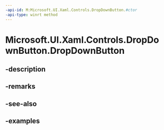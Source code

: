 ```yaml
---
-api-id: M:Microsoft.UI.Xaml.Controls.DropDownButton.#ctor
-api-type: winrt method
---
```


<!-- Method syntax.
public DropDownButton.DropDownButton()
-->

# Microsoft.UI.Xaml.Controls.DropDownButton.DropDownButton

## -description

## -remarks

## -see-also

## -examples

